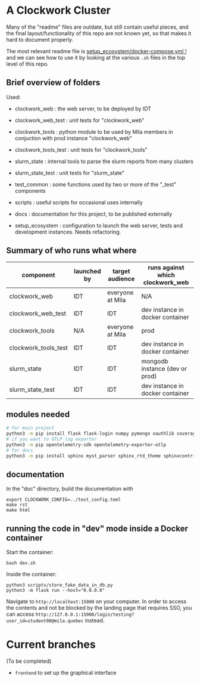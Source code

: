 # A Clockwork Cluster

Many of the "readme" files are outdate, but still contain useful pieces,
and the final layout/functionality of this repo are not known yet, so that
makes it hard to document properly.

The most relevant readme file is
[setup_ecosystem/docker-compose.yml !](https://github.com/mila-iqia/clockwork/blob/master/setup_ecosystem/docker-compose.yml)
and we can see how to use it by looking at the various `.sh` files
in the top level of this repo.

## Brief overview of folders

Used:

* clockwork_web : the web server, to be deployed by IDT
* clockwork_web_test : unit tests for "clockwork_web"

* clockwork_tools : python module to be used by Mila members in conjuction with prod instance "clockwork_web"
* clockwork_tools_test : unit tests for "clockwork_tools"

* slurm_state : internal tools to parse the slurm reports from many clusters
* slurm_state_test : unit tests for "slurm_state"

* test_common : some functions used by two or more of the "_test" components

* scripts : useful scripts for occasional uses internally
* docs : documentation for this project, to be published externally

* setup_ecosystem : configuration to launch the web server, tests and development instances. Needs refactoring.


## Summary of who runs what where

| component | launched by | target audience | runs against which clockwork_web |
|--|--|--|--|
| clockwork_web | IDT | everyone at Mila | N/A |
| clockwork_web_test | IDT | IDT | dev instance in docker container |
| clockwork_tools | N/A | everyone at Mila  | prod |
| clockwork_tools_test | IDT | IDT | dev instance in docker container |
| slurm_state | IDT | IDT | mongodb instance (dev or prod) |
| slurm_state_test | IDT | IDT | dev instance in docker container |

## modules needed

```bash
# for main project
python3 -m pip install flask flask-login numpy pymongo oauthlib coverage black toml
# if you want to OTLP log exporter
python3 -m pip opentelemetry-sdk opentelemetry-exporter-otlp
# for docs
python3 -m pip install sphinx myst_parser sphinx_rtd_theme sphinxcontrib.httpdomain
```

## documentation

In the "doc" directory, build the documentation with
```
export CLOCKWORK_CONFIG=../test_config.toml
make rst
make html
```

## running the code in "dev" mode inside a Docker container

Start the container:
```
bash dev.sh
```
Inside the container:
```
python3 scripts/store_fake_data_in_db.py
python3 -m flask run --host="0.0.0.0"
```
Navigate to `http://localhost:15000` on your computer.
In order to access the contents and not be blocked by the landing page that requires SSO,
you can access `http://127.0.0.1:15000/login/testing?user_id=student00@mila.quebec` instead.

# Current branches
(To be completed)
* `frontend` to set up the graphical interface
